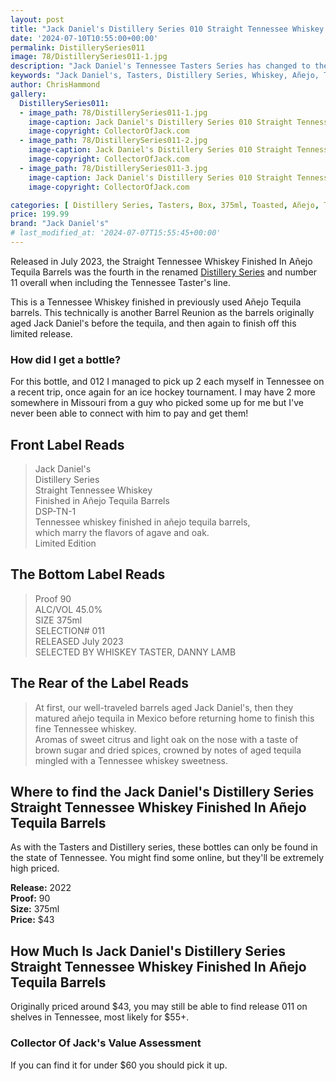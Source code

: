 ```yaml
---
layout: post
title: "Jack Daniel's Distillery Series 010 Straight Tennessee Whiskey Finished In Añejo Tequila Barrels"
date: '2024-07-10T10:55:00+00:00'
permalink: DistillerySeries011
image: 78/DistillerySeries011-1.jpg
description: "Jack Daniel's Tennessee Tasters Series has changed to the Distillery Series with release 010, Straight Tennessee Whiskey Finished In Añejo Tequila Barrels"
keywords: "Jack Daniel's, Tasters, Distillery Series, Whiskey, Añejo, Tequila, Reunion"
author: ChrisHammond
gallery:
  DistillerySeries011:
  - image_path: 78/DistillerySeries011-1.jpg
    image-caption: Jack Daniel's Distillery Series 010 Straight Tennessee Whiskey Finished In Añejo Tequila Barrels Front of Bottle
    image-copyright: CollectorOfJack.com
  - image_path: 78/DistillerySeries011-2.jpg
    image-caption: Jack Daniel's Distillery Series 010 Straight Tennessee Whiskey Finished In Añejo Tequila Barrels Front of Bottle
    image-copyright: CollectorOfJack.com
  - image_path: 78/DistillerySeries011-3.jpg
    image-caption: Jack Daniel's Distillery Series 010 Straight Tennessee Whiskey Finished In Añejo Tequila Barrels Side/Rear of Bottle
    image-copyright: CollectorOfJack.com

categories: [ Distillery Series, Tasters, Box, 375ml, Toasted, Añejo, Tequila ]
price: 199.99
brand: "Jack Daniel's"
# last_modified_at: '2024-07-07T15:55:45+00:00'
---
```

Released in July 2023, the Straight Tennessee Whiskey Finished In Añejo Tequila Barrels was the fourth in the renamed [Distillery Series](/series/tasters-distillery) and number 11 overall when including the Tennessee Taster's line.

This is a Tennessee Whiskey finished in previously used Añejo Tequila barrels. This technically is another Barrel Reunion as the barrels originally aged Jack Daniel's before the tequila, and then again to finish off this limited release.

### How did I get a bottle?
For this bottle, and 012 I managed to pick up 2 each myself in Tennessee on a recent trip, once again for an ice hockey tournament. I may have 2 more somewhere in Missouri from a guy who picked some up for me but I've never been able to connect with him to pay and get them! 

## Front Label Reads
> Jack Daniel's  
> Distillery Series  
> Straight Tennessee Whiskey  
> Finished in Añejo Tequila Barrels  
> DSP-TN-1  
> Tennessee whiskey finished in añejo tequila barrels,  
> which marry the flavors of agave and oak.  
> Limited Edition  

## The Bottom Label Reads
> Proof 90  
> ALC/VOL 45.0%  
> SIZE 375ml  
> SELECTION# 011  
> RELEASED July 2023  
> SELECTED BY WHISKEY TASTER, DANNY LAMB

## The Rear of the Label Reads
> At first, our well-traveled barrels aged Jack Daniel's, then they matured añejo tequila in Mexico before returning home to finish this fine Tennessee whiskey.  
> Aromas of sweet citrus and light oak on the nose with a taste of brown sugar and dried spices, crowned by notes of aged tequila mingled with a Tennessee whiskey sweetness.  

## Where to find the Jack Daniel's Distillery Series Straight Tennessee Whiskey Finished In Añejo Tequila Barrels
As with the Tasters and Distillery series, these bottles can only be found in the state of Tennessee. You might find some online, but they'll be extremely high priced.

**Release:** 2022  
**Proof:** 90  
**Size:** 375ml  
**Price:** $43


## How Much Is Jack Daniel's Distillery Series Straight Tennessee Whiskey Finished In Añejo Tequila Barrels
Originally priced around $43, you may still be able to find release 011 on shelves in Tennessee, most likely for $55+.
 
### Collector Of Jack's Value Assessment
If you can find it for under $60 you should pick it up.